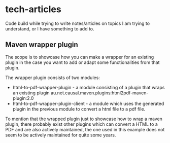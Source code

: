# tech-articles

Code build while trying to write notes/articles on topics I am trying to understand, or I have something to add to.

## Maven wrapper plugin

The scope is to showcase how you can make a wrapper for an existing plugin in the case you want to add or adapt some
functionalities from that plugin.

The wrapper plugin consists of two modules:

* html-to-pdf-wrapper-plugin - a module consisting of a plugin that wraps an existing plugin
  au.net.causal.maven.plugins:html2pdf-maven-plugin:2.0
* html-to-pdf-wrapper-plugin-client - a module which uses the generated plugin in the previous module to convert a html
  file to a pdf file.

To mention that the wrapped plugin just to showcase how to wrap a maven plugin, there probably exist other plugins which
can convert a HTML to a PDF and are also actively maintained, the one used in this example does not seem to be actively
maintained for quite some years.

##